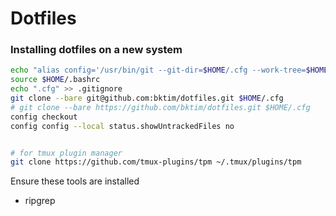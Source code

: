 # Dotfiles

### Installing dotfiles on a new system

```bash
echo "alias config='/usr/bin/git --git-dir=$HOME/.cfg --work-tree=$HOME'" >> $HOME/.bashrc
source $HOME/.bashrc
echo ".cfg" >> .gitignore
git clone --bare git@github.com:bktim/dotfiles.git $HOME/.cfg
# git clone --bare https://github.com/bktim/dotfiles.git $HOME/.cfg
config checkout
config config --local status.showUntrackedFiles no


# for tmux plugin manager
git clone https://github.com/tmux-plugins/tpm ~/.tmux/plugins/tpm
```

Ensure these tools are installed
* ripgrep
